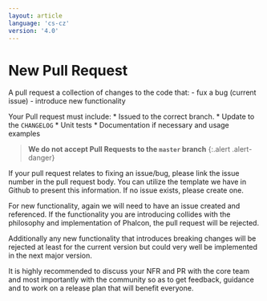 ```yaml
---
layout: article
language: 'cs-cz'
version: '4.0'
---
```

# New Pull Request

A pull request a collection of changes to the code that: - fux a bug (current issue) - introduce new functionality

Your Pull request must include: * Issued to the correct branch. * Update to the `CHANGELOG` * Unit tests * Documentation if necessary and usage examples

> **We do not accept Pull Requests to the `master` branch** {:.alert .alert-danger}

If your pull request relates to fixing an issue/bug, please link the issue number in the pull request body. You can utilize the template we have in Github to present this information. If no issue exists, please create one.

For new functionality, again we will need to have an issue created and referenced. If the functionality you are introducing collides with the philosophy and implementation of Phalcon, the pull request will be rejected.

Additionally any new functionality that introduces breaking changes will be rejected at least for the current version but could very well be implemented in the next major version.

It is highly recommended to discuss your NFR and PR with the core team and most importantly with the community so as to get feedback, guidance and to work on a release plan that will benefit everyone.
